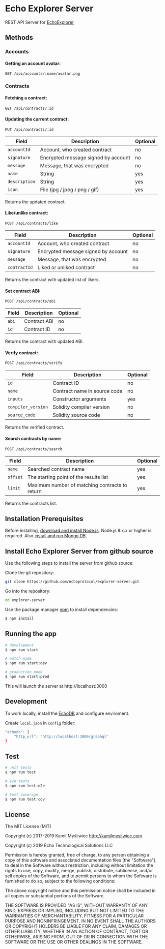 # Echo Explorer Server

REST API Server for [EchoExplorer](https://github.com/echoprotocol/explorer.git)

## Methods

### Accounts

#### Getting an account avatar:

    GET /api/accounts/:name/avatar.png


### Contracts

#### Fetching a contract:

    GET /api/contracts/:id

#### Updating the current contract:

    PUT /api/contracts/:id

| Field              | Description                                                       | Optional   |
| ------------------ | ----------------------------------------------------------------- | ---------- |
| `accountId`        | Account, who created contract                                     | no         |
| `signature`        | Encrypted message signed by account                               | no         |
| `message`          | Message, that was encrypted                                       | no         |
| `name`             | String                                                            | yes        |
| `description`      | String                                                            | yes        |
| `icon`             | File (jpg / jpeg / png / gif)                                     | yes        |

Returns the updated contract.

#### Like/unlike contract:

    POST /api/contracts/like

| Field              | Description                                                       | Optional   |
| ------------------ | ----------------------------------------------------------------- | ---------- |
| `accountId`        | Account, who created contract                                     | no         |
| `signature`        | Encrypted message signed by account                               | no         |
| `message`          | Message, that was encrypted                                       | no         |
| `contractId`       | Liked or unliked contract                                         | no         |

Returns the contract with updated list of likers.

#### Set contract ABI:

    POST /api/contracts/abi

| Field              | Description                                                       | Optional   |
| ------------------ | ----------------------------------------------------------------- | ---------- |
| `abi`              | Contract ABI                                                      | no         |
| `id`               | Contract ID                                                       | no         |

Returns the contract with updated ABI.

#### Verify contract:

    POST /api/contracts/verify

| Field              | Description                                                       | Optional   |
| ------------------ | ----------------------------------------------------------------- | ---------- |
| `id`               | Contract ID                                                       | no         |
| `name`             | Contract name in source code                                      | no         |
| `inputs`           | Constructor arguments                                             | yes        |
| `compiler_version` | Solidity compiler version                                         | no         |
| `source_code`      | Solidity source code                                              | no         |

Returns the verified contract.

#### Search contracts by name:

    POST /api/contracts/search

| Field              | Description                                                       | Optional   |
| ------------------ | ----------------------------------------------------------------- | ---------- |
| `name`             | Searched contract name                                            | yes        |
| `offset`           | The starting point of the results list                            | yes        |
| `limit`            | Maximum number of matching contracts to return                    | yes        |

Returns the contracts list.

## Installation Prerequisites

Before installing, [download and install Node.js](https://nodejs.org/en/download/).
Node.js 8.x.x or higher is required.
Also [install and run Mongo DB](https://docs.mongodb.com/manual/installation/).

## Install Echo Explorer Server from github source

Use the following steps to install the server from github source:

Clone the git repository:

```bash
git clone https://github.com/echoprotocol/explorer-server.git
```

Go into the repository:

```bash
cd explorer-server
```

Use the package manager [npm](https://www.npmjs.com/) to install dependencies:

```bash
$ npm install
```

## Running the app

```bash
# development
$ npm run start

# watch mode
$ npm run start:dev

# production mode
$ npm run start:prod
```

This will launch the server at http://localhost:3000

## Development

To work locally, install the [EchoDB](https://github.com/echoprotocol/echodb.git) and configure enviroment.

Create `local.json` in `config` folder:

```bash
"echodb": {
    "http_url": "http://localhost:3000/graphql"
}
```

## Test

```bash
# unit tests
$ npm run test

# e2e tests
$ npm run test:e2e

# test coverage
$ npm run test:cov
```

## License

The MIT License (MIT)

Copyright (c) 2017-2019 Kamil Myśliwiec <http://kamilmysliwiec.com>

Copyright (c) 2019 Echo Technological Solutions LLC

Permission is hereby granted, free of charge, to any person obtaining a copy of
this software and associated documentation files (the "Software"), to deal in
the Software without restriction, including without limitation the rights to
use, copy, modify, merge, publish, distribute, sublicense, and/or sell copies of
the Software, and to permit persons to whom the Software is furnished to do so,
subject to the following conditions:

The above copyright notice and this permission notice shall be included in all
copies or substantial portions of the Software.

THE SOFTWARE IS PROVIDED "AS IS", WITHOUT WARRANTY OF ANY KIND, EXPRESS OR
IMPLIED, INCLUDING BUT NOT LIMITED TO THE WARRANTIES OF MERCHANTABILITY, FITNESS
FOR A PARTICULAR PURPOSE AND NONINFRINGEMENT. IN NO EVENT SHALL THE AUTHORS OR
COPYRIGHT HOLDERS BE LIABLE FOR ANY CLAIM, DAMAGES OR OTHER LIABILITY, WHETHER
IN AN ACTION OF CONTRACT, TORT OR OTHERWISE, ARISING FROM, OUT OF OR IN
CONNECTION WITH THE SOFTWARE OR THE USE OR OTHER DEALINGS IN THE SOFTWARE.
